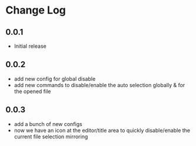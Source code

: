 # Change Log

## 0.0.1

- Initial release

## 0.0.2

- add new config for global disable
- add new commands to disable/enable the auto selection globally & for the opened file

## 0.0.3

- add a bunch of new configs
- now we have an icon at the editor/title area to quickly disable/enable the current file selection mirroring
